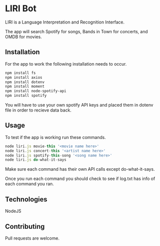 # LIRI Bot

LIRI is a Language Interpretation and Recognition Interface. 

The app will search Spotify for songs, Bands in Town for concerts, and OMDB for movies.

## Installation

For the app to work the following installation needs to occur.

```bash
npm install fs
npm install axios
npm install dotenv
npm install moment
npm install node-spotify-api
npm install spotify
```
You will have to use your own spotify API keys and placed them in dotenv file in order to recieve data back.

## Usage

To test if the app is working run these commands.

```JavaScript
node liri.js movie-this '<movie name here>'
node liri.js concert-this '<artist name here>'
node liri.js spotify-this-song '<song name here>'
node liri.js do-what-it-says
```

Make sure each command has their own API calls except do-what-it-says.

Once you run each command you should check to see if log.txt has info of each command you ran.

## Technologies

NodeJS

## Contributing
Pull requests are welcome.
